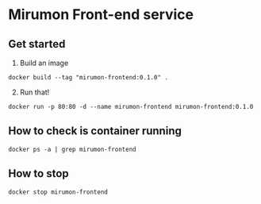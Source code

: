 # Mirumon Front-end service
## Get started
1. Build an image
```
docker build --tag "mirumon-frontend:0.1.0" .
```
2. Run that!
```
docker run -p 80:80 -d --name mirumon-frontend mirumon-frontend:0.1.0 
```
## How to check is container running
```
docker ps -a | grep mirumon-frontend
```
## How to stop
```
docker stop mirumon-frontend
```
